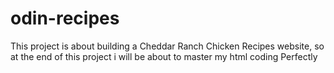 # odin-recipes
This project is about building a Cheddar Ranch Chicken Recipes website, so at the end of this project i will be about to master my html coding Perfectly